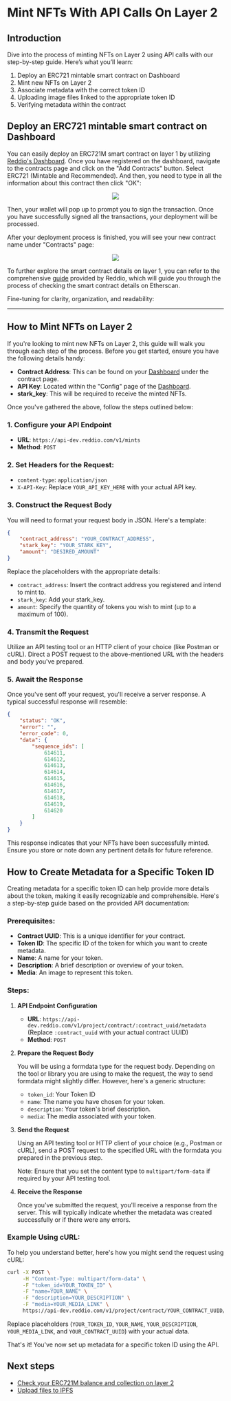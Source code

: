 # Mint NFTs With API Calls On Layer 2

## Introduction

Dive into the process of minting NFTs on Layer 2 using API calls with our step-by-step guide. Here’s what you’ll learn:

1. Deploy an ERC721 mintable smart contract on Dashboard
2. Mint new NFTs on Layer 2
3. Associate metadata with the correct token ID
4. Uploading image files linked to the appropriate token ID
5. Verifying metadata within the contract

## Deploy an ERC721 mintable smart contract on Dashboard

You can easily deploy an ERC721M smart contract on layer 1 by utilizing [Reddio's Dashboard](https://dashboard.reddio.com/). Once you have registered on the dashboard, navigate to the contracts page and click on the "Add Contracts" button. Select ERC721 (Mintable and Recommended). And then, you need to type in all the information about this contract then click "OK":

<p align="center">
  <img src="/new_deploy.png"/>
</p>

Then, your wallet will pop up to prompt you to sign the transaction. Once you have successfully signed all the transactions, your deployment will be processed.

After your deployment process is finished, you will see your new contract name under "Contracts" page:

<p align="center">
  <img src="/new_deploy_NFT.png"/>
</p>

To further explore the smart contract details on layer 1, you can refer to the comprehensive [guide](https://docs.reddio.com/guide/getting-started/check-your-eth-erc20-nft-balance.html#view-smart-contract-details-on-layer-1) provided by Reddio, which will guide you through the process of checking the smart contract details on Etherscan.

Fine-tuning for clarity, organization, and readability:

---

## How to Mint NFTs on Layer 2

If you're looking to mint new NFTs on Layer 2, this guide will walk you through each step of the process. Before you get started, ensure you have the following details handy:

- **Contract Address**: This can be found on your [Dashboard](https://dashboard.reddio.com/) under the contract page.
- **API Key**: Located within the "Config" page of the [Dashboard](https://dashboard.reddio.com/).
- **stark_key**: This will be required to receive the minted NFTs.

Once you've gathered the above, follow the steps outlined below:

### 1. Configure your API Endpoint
- **URL**: `https://api-dev.reddio.com/v1/mints`
- **Method**: `POST`

### 2. Set Headers for the Request:
- `content-type`: `application/json`
- `X-API-Key`: Replace `YOUR_API_KEY_HERE` with your actual API key.

### 3. Construct the Request Body
You will need to format your request body in JSON. Here's a template:

```json
{
    "contract_address": "YOUR_CONTRACT_ADDRESS",
    "stark_key": "YOUR_STARK_KEY",
    "amount": "DESIRED_AMOUNT"
}
```

Replace the placeholders with the appropriate details:
- `contract_address`: Insert the contract address you registered and intend to mint to.
- `stark_key`: Add your stark_key.
- `amount`: Specify the quantity of tokens you wish to mint (up to a maximum of 100).

### 4. Transmit the Request
Utilize an API testing tool or an HTTP client of your choice (like Postman or cURL). Direct a POST request to the above-mentioned URL with the headers and body you've prepared.

### 5. Await the Response
Once you've sent off your request, you'll receive a server response. A typical successful response will resemble:

```json
{
    "status": "OK",
    "error": "",
    "error_code": 0,
    "data": {
        "sequence_ids": [
            614611,
            614612,
            614613,
            614614,
            614615,
            614616,
            614617,
            614618,
            614619,
            614620
        ]
    }
}
```

This response indicates that your NFTs have been successfully minted. Ensure you store or note down any pertinent details for future reference.

## How to Create Metadata for a Specific Token ID

Creating metadata for a specific token ID can help provide more details about the token, making it easily recognizable and comprehensible. Here's a step-by-step guide based on the provided API documentation:

### Prerequisites:

- **Contract UUID**: This is a unique identifier for your contract.
- **Token ID**: The specific ID of the token for which you want to create metadata.
- **Name**: A name for your token.
- **Description**: A brief description or overview of your token.
- **Media**: An image to represent this token.

### Steps:

1. **API Endpoint Configuration**
   - **URL**: `https://api-dev.reddio.com/v1/project/contract/:contract_uuid/metadata`
     (Replace `:contract_uuid` with your actual contract UUID)
   - **Method**: `POST`

2. **Prepare the Request Body**

   You will be using a formdata type for the request body. Depending on the tool or library you are using to make the request, the way to send formdata might slightly differ. However, here's a generic structure:

   - `token_id`: Your Token ID
   - `name`: The name you have chosen for your token.
   - `description`: Your token's brief description.
   - `media`: The media associated with your token.

3. **Send the Request**

   Using an API testing tool or HTTP client of your choice (e.g., Postman or cURL), send a POST request to the specified URL with the formdata you prepared in the previous step.

   Note: Ensure that you set the content type to `multipart/form-data` if required by your API testing tool.

4. **Receive the Response**

   Once you've submitted the request, you'll receive a response from the server. This will typically indicate whether the metadata was created successfully or if there were any errors.

### Example Using cURL:

To help you understand better, here's how you might send the request using cURL:

```bash
curl -X POST \
     -H "Content-Type: multipart/form-data" \
     -F "token_id=YOUR_TOKEN_ID" \
     -F "name=YOUR_NAME" \
     -F "description=YOUR_DESCRIPTION" \
     -F "media=YOUR_MEDIA_LINK" \
     https://api-dev.reddio.com/v1/project/contract/YOUR_CONTRACT_UUID/metadata
```

Replace placeholders (`YOUR_TOKEN_ID`, `YOUR_NAME`, `YOUR_DESCRIPTION`, `YOUR_MEDIA_LINK`, and `YOUR_CONTRACT_UUID`) with your actual data.

That's it! You've now set up metadata for a specific token ID using the API.

## Next steps

- [Check your ERC721M balance and collection on layer 2](https://docs.reddio.com/guide/getting-started/check-your-eth-erc20-nft-balance.html#view-erc721-erc721m-balance-on-layer-2)
- [Upload files to IPFS](/guide/getting-started/upload-files-to-ipfs)